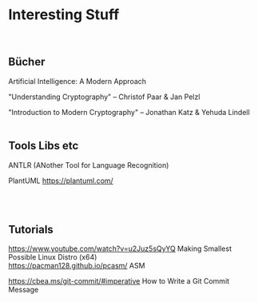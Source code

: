 # Interesting Stuff
<br>

## Bücher <br>
Artificial Intelligence: A Modern Approach

"Understanding Cryptography" – Christof Paar & Jan Pelzl

 "Introduction to Modern Cryptography" – Jonathan Katz & Yehuda Lindell
<br><br>
## Tools Libs etc<br>
ANTLR (ANother Tool for Language Recognition) 

PlantUML https://plantuml.com/

<br><br>
## Tutorials
https://www.youtube.com/watch?v=u2Juz5sQyYQ Making Smallest Possible Linux Distro (x64) <br>
https://pacman128.github.io/pcasm/ ASM

https://cbea.ms/git-commit/#imperative How to Write a Git Commit Message

